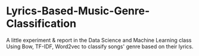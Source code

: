 # Lyrics-Based-Music-Genre-Classification
A little experiment &amp; report in the Data Science and Machine Learning class
Using Bow, TF-IDF, Word2vec to classify songs' genre based on their lyrics.
